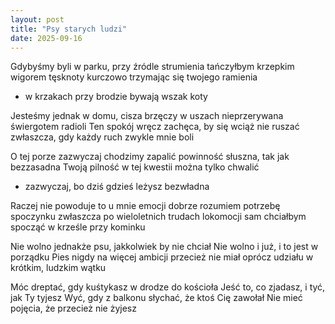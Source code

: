 ```yaml
---
layout: post
title: "Psy starych ludzi"
date: 2025-09-16
---
```


Gdybyśmy byli w parku, przy źródle strumienia
tańczyłbym krzepkim wigorem tęsknoty
kurczowo trzymając się twojego ramienia
- w krzakach przy brodzie bywają wszak koty

Jesteśmy jednak w domu, cisza brzęczy w uszach
nieprzerywana świergotem radioli
Ten spokój wręcz zachęca, by się wciąż nie ruszać
zwłaszcza, gdy każdy ruch zwykle mnie boli

O tej porze zazwyczaj chodzimy zapalić
powinność słuszna, tak jak bezzasadna
Twoją pilność w tej kwestii można tylko chwalić
- zazwyczaj, bo dziś gdzieś leżysz bezwładna

Raczej nie powoduje to u mnie emocji
dobrze rozumiem potrzebę spoczynku
zwłaszcza po wieloletnich trudach lokomocji
sam chciałbym spocząć w krześle przy kominku

Nie wolno jednakże psu, jakkolwiek by nie chciał
Nie wolno i już, i to jest w porządku
Pies nigdy na więcej ambicji przecież nie miał
oprócz udziału w krótkim, ludzkim wątku

Móc dreptać, gdy kuśtykasz w drodze do kościoła
Jeść to, co zjadasz, i tyć, jak Ty tyjesz
Wyć, gdy z balkonu słychać, że ktoś Cię zawołał
Nie mieć pojęcia, że przecież nie żyjesz